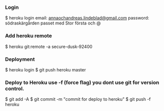 
### Login
$ heroku login
email: annaochandreas.lindeblad@gmail.com
password: södraskärgården passet med Stor första och @ 

### Add heroku remote 
$ heroku git:remote -a secure-dusk-92400 

### Deployment
$ heroku login
$ git push heroku master

### Deploy to Heroku use -f (force flag) you dont use git for version control.
$ git add -A
$ git commit -m "commit for deploy to heroku"
$ git push -f heroku
